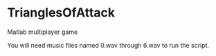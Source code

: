 TrianglesOfAttack
=================

Matlab multiplayer game

You will need music files named 0.wav through 6.wav to run the script.
